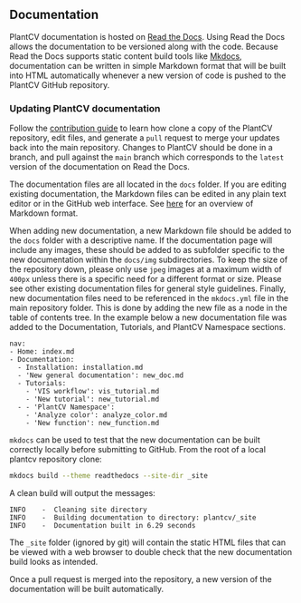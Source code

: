## Documentation

PlantCV documentation is hosted on [Read the Docs](https://readthedocs.org/). 
Using Read the Docs allows the documentation to be versioned along with
the code. Because Read the Docs supports static content build tools like
[Mkdocs](http://www.mkdocs.org/), documentation can be written in simple
Markdown format that will be built into HTML automatically whenever a 
new version of code is pushed to the PlantCV GitHub repository.

### Updating PlantCV documentation

Follow the [contribution guide](CONTRIBUTING.md) to learn how clone a copy of the PlantCV
repository, edit files, and generate a `pull` request to merge your updates back into the 
main repository. Changes to PlantCV should be done in a branch, and pull against the 
`main` branch  which corresponds to the `latest` version of the documentation on Read the Docs.

The documentation files are all located in the `docs` folder. If you are
editing existing documentation, the Markdown files can be edited in any
plain text editor or in the GitHub web interface. 
See [here](https://github.com/adam-p/markdown-here/wiki/Markdown-Cheatsheet)
for an overview of Markdown format.

When adding new documentation, a new Markdown file should be added to
the `docs` folder with a descriptive name. If the documentation page
will include any images, these should be added to as subfolder specific
to the new documentation within the `docs/img` subdirectories. To keep
the size of the repository down, please only use `jpeg` images at a
maximum width of `400px` unless there is a specific need for a different
format or size. Please see other existing documentation files for
general style guidelines. Finally, new documentation files need to be
referenced in the `mkdocs.yml` file in the main repository folder. This
is done by adding the new file as a node in the table of contents tree.
In the example below a new documentation file was added to the
Documentation, Tutorials, and PlantCV Namespace sections.

```
nav:
- Home: index.md
- Documentation:
  - Installation: installation.md
  - 'New general documentation': new_doc.md
  - Tutorials:
    - 'VIS workflow': vis_tutorial.md
    - 'New tutorial': new_tutorial.md
  - - 'PlantCV Namespace':
    - 'Analyze color': analyze_color.md
    - 'New function': new_function.md

```

`mkdocs` can be used to test that the new documentation can be built
correctly locally before submitting to GitHub. From the root of a local
plantcv repository clone:

```bash
mkdocs build --theme readthedocs --site-dir _site

```

A clean build will output the messages:

```
INFO    -  Cleaning site directory
INFO    -  Building documentation to directory: plantcv/_site
INFO    -  Documentation built in 6.29 seconds

```

The `_site` folder (ignored by git) will contain the static HTML files
that can be viewed with a web browser to double check that the new
documentation build looks as intended.

Once a pull request is merged into the repository, a new
version of the documentation will be built automatically.
